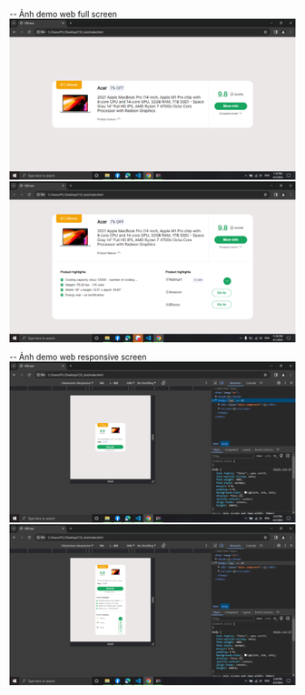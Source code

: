 -- Ảnh demo web full screen
![full_screen_minimize](image-2.png)
![full_screen](image.png)

-- Ảnh demo web responsive screen
![responsive_minimize_screen](image-4.png)
![responsive_screen](image-5.png)